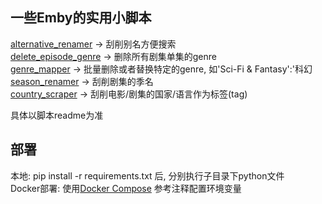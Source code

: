 ## 一些Emby的实用小脚本

[alternative_renamer](https://github.com/kuroyukihime0/emby-scripts/tree/master/alternative_renamer) -> 刮削别名方便搜索  
[delete_episode_genre](https://github.com/kuroyukihime0/emby-scripts/tree/master/delete_episode_genre) -> 删除所有剧集单集的genre  
[genre_mapper](https://github.com/kuroyukihime0/emby-scripts/tree/master/genre_mapper) -> 批量删除或者替换特定的genre, 如'Sci-Fi & Fantasy':'科幻  
[season_renamer](https://github.com/kuroyukihime0/emby-scripts/tree/master/season_renamer) -> 刮削剧集的季名    
[country_scraper](https://github.com/kuroyukihime0/emby-scripts/tree/master/country_scraper) -> 刮削电影/剧集的国家/语言作为标签(tag)  

具体以脚本readme为准  


## 部署
本地: pip install -r requirements.txt 后, 分别执行子目录下python文件  
Docker部署: 使用[Docker Compose](https://github.com/kuroyukihime0/emby-scripts/blob/master/compose.yml) 参考注释配置环境变量
